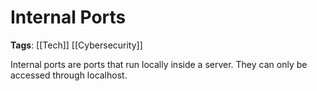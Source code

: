 # Internal Ports

**Tags**: [[Tech]] [[Cybersecurity]]

Internal ports are ports that run locally inside a server. They can only be accessed through localhost. 

